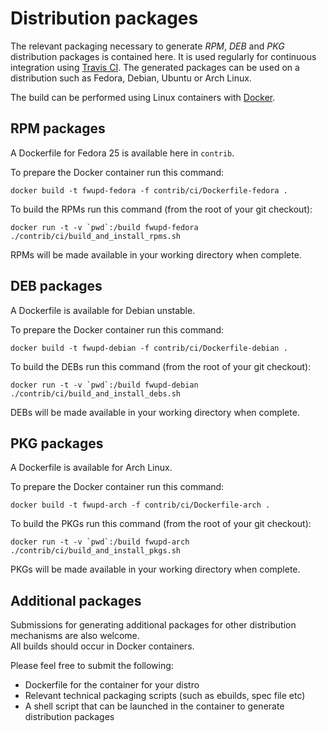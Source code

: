 Distribution packages
=====================
The relevant packaging necessary to generate *RPM*, *DEB* and *PKG* distribution packages is contained here.
It is used regularly for continuous integration using [Travis CI](http://travis-ci.org). The generated packages can be used on a distribution such as Fedora, Debian, Ubuntu or Arch Linux.

The build can be performed using Linux containers with [Docker](www.docker.com).

## RPM packages
A Dockerfile for Fedora 25 is available here in `contrib`.

To prepare the Docker container run this command:

`docker build -t fwupd-fedora -f contrib/ci/Dockerfile-fedora .`

To build the RPMs run this command (from the root of your git checkout):

```docker run -t -v `pwd`:/build fwupd-fedora ./contrib/ci/build_and_install_rpms.sh```

RPMs will be made available in your working directory when complete.

## DEB packages
A Dockerfile is available for Debian unstable.

To prepare the Docker container run this command:

`docker build -t fwupd-debian -f contrib/ci/Dockerfile-debian .`

To build the DEBs run this command (from the root of your git checkout):

```docker run -t -v `pwd`:/build fwupd-debian ./contrib/ci/build_and_install_debs.sh```

DEBs will be made available in your working directory when complete.

## PKG packages
A Dockerfile is available for Arch Linux.

To prepare the Docker container run this command:

`docker build -t fwupd-arch -f contrib/ci/Dockerfile-arch .`

To build the PKGs run this command (from the root of your git checkout):

```docker run -t -v `pwd`:/build fwupd-arch ./contrib/ci/build_and_install_pkgs.sh```

PKGs will be made available in your working directory when complete.

## Additional packages
Submissions for generating additional packages for other distribution mechanisms are also welcome.  
All builds should occur in Docker containers.

Please feel free to submit the following:
* Dockerfile for the container for your distro
* Relevant technical packaging scripts (such as ebuilds, spec file etc)
* A shell script that can be launched in the container to generate distribution packages
